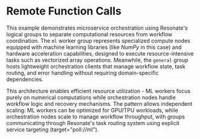 # Remote Function Calls

This example demonstrates microservice orchestration using Resonate's logical groups to separate computational resources from workflow coordination. The `ml` worker group represents specialized compute nodes equipped with machine learning libraries (like *NumPy* in this case) and hardware acceleration capabilities, designed to execute resource-intensive tasks such as vectorized array operations. Meanwhile, the `general` group hosts lightweight orchestration clients that manage workflow state, task routing, and error handling without requiring domain-specific dependencies.

This architecture enables efficient resource utilization - ML workers focus purely on numerical computations while orchestration nodes handle workflow logic and recovery mechanisms. The pattern allows independent scaling: ML workers can be optimized for GPU/TPU workloads, while orchestration nodes scale to manage workflow throughput, with groups communicating through Resonate's task routing system using explicit service targeting (target="poll://ml").
